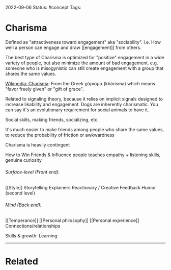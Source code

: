 2022-09-06
Status: #concept
Tags:
# Charisma

Defined as "attractiveness toward engagement" aka "sociability". i.e. How well a person can engage and draw [[engagement]] from others.

The best type of Charisma is optimized for "positive" engagement in a wide variety of people, but also minimize the amount of bad engagement.
e.g. someone who is misogynistic can still create engagement with a group that shares the same values.

[Wikipedia: Charisma](https://en.wikipedia.org/wiki/Charisma): From the Greek χάρισμα (khárisma) which means "favor freely given" or "gift of grace".

Related to signaling theory, because it relies on implicit signals designed to increase likability and engagement. Dogs are inherently charismatic. You can say it's an evolutionary requirement for social animals to have it.

Social skills, making friends, socializing, etc.

It's much easier to make friends among people who share the same values, to reduce the probability of friction or awkwardness

Charisma is heavily contingent

How to Win Friends & Influence people
teaches empathy + listening skills, genuine curiosity

###### Surface-level (Front end):
[[Style]]
Storytelling
Explainers
Reactionary / Creative Feedback
Humor (second level)

###### Mind (Back end):
[[Temperance]]
[[Personal philosophy]]
[[Personal experience]]
Connections/relationships

Skills & growth:
Learning




---
# Related
